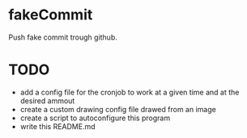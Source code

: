# fakeCommit
Push fake commit trough github.


# TODO
- add a config file for the cronjob to work at a given time and at the desired ammout
- create a custom drawing config file drawed from an image
- create a script to autoconfigure this program
- write this README.md


